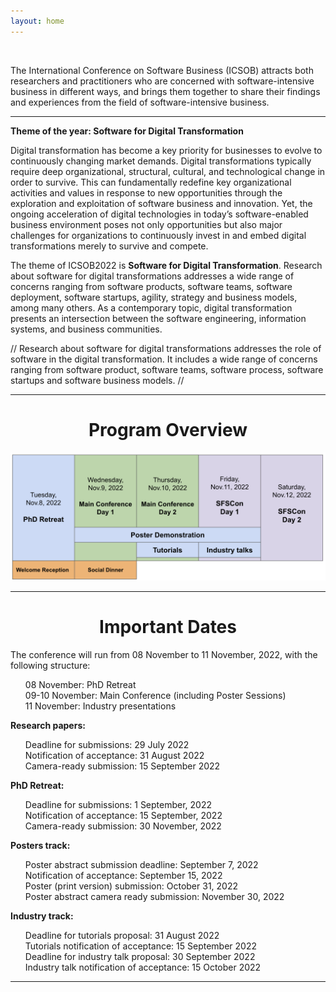 ```yaml
---
layout: home
---
```


<br/>

The International Conference on Software Business (ICSOB) attracts both researchers and practitioners who are concerned with software-intensive business in different ways, and brings them together to share their findings and experiences from the field of software-intensive business.

<hr>

<b class="display-4" style="text-align: center;">Theme of the year: Software for Digital Transformation </b>

Digital transformation has become a key priority for businesses to evolve to continuously changing market demands. Digital transformations typically require deep organizational, structural, cultural, and technological change in order to survive. This can fundamentally redefine key organizational activities and values in response to new opportunities through the exploration and exploitation of software business and innovation. Yet, the ongoing acceleration of digital technologies in today’s software-enabled business environment poses not only opportunities but also major challenges for organizations to continuously invest in and embed digital transformations merely to survive and compete.

The theme of ICSOB2022 is <b>Software for Digital Transformation</b>. Research about software for digital transformations addresses a wide range of concerns ranging from software products, software teams, software deployment, software startups, agility, strategy and business models, among many others. As a contemporary topic, digital transformation presents an intersection between the software engineering, information systems, and business communities.

// Research about software for digital transformations addresses the role of software in the digital transformation. It includes a wide range of concerns ranging from software product, software teams, software process, software startups and software business models. //

<hr>
<h1 class="display-4" style="text-align: center;">
        Program Overview
    </h1>
<img src="/assets/images/schedule.png" alt="">

<hr>

<div>
    <h1 class="display-4" style="text-align: center;">
        Important Dates
    </h1>
    <p>The conference will run from 08 November to 11 November, 2022, with the following structure:
        <ul style="list-style: none;">
            <li>08 November: PhD Retreat</li>
            <li>09-10 November: Main Conference (including Poster Sessions)</li>
            <li>11 November: Industry presentations</li>
        </ul>    
    </p>
    <p class="lead">
    <p><b>Research papers:</b>
    <ul style="list-style: none;">
        <li>Deadline for submissions: 29 July 2022</li>
        <li>Notification of acceptance: 31 August 2022</li>
        <li>Camera-ready submission: 15 September 2022</li>
    </ul>
    </p>
    </p>
    <p><b>PhD Retreat:</b></p>
    <ul style="list-style: none;">
        <li>Deadline for submissions: 1 September, 2022</li>
        <li>Notification of acceptance: 15 September, 2022</li>
        <li>Camera-ready submission: 30 November, 2022</li>
    </ul>
    <p><b>Posters track:</b></p>
    <ul style="list-style: none;">
        <li>Poster abstract submission deadline: September 7, 2022</li>
        <li>Notification of acceptance: September 15, 2022</li>
        <li>Poster (print version) submission: October 31, 2022</li>
        <li>Poster abstract camera ready submission: November 30, 2022</li>
    </ul>
        <p><b>Industry track:</b></p>
    <ul style="list-style: none;">
        <li>Deadline for tutorials proposal: 31 August 2022</li>
        <li>Tutorials notification of acceptance: 15 September 2022</li>
        <li>Deadline for industry talk proposal: 30 September 2022</li>
        <li>Industry talk notification of acceptance:  15 October 2022</li>
    </ul>
    <hr class="my-4">
</div>
